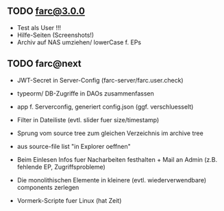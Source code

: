 ## TODO farc@3.0.0

* Test als User !!!
* Hilfe-Seiten (Screenshots!)
* Archiv auf NAS umziehen/ lowerCase f. EPs

## TODO farc@next

* JWT-Secret in Server-Config (farc-server/farc.user.check)

* typeorm/ DB-Zugriffe in DAOs zusammenfassen

* app f. Serverconfig, generiert config.json (ggf. verschluesselt)

* Filter in Dateiliste (evtl. slider fuer size/timestamp)

* Sprung vom source tree zum gleichen Verzeichnis im archive tree

* aus source-file list "in Explorer oeffnen"

* Beim Einlesen Infos fuer Nacharbeiten festhalten + Mail an Admin (z.B. fehlende EP, Zugriffsprobleme)

* Die monolithischen Elemente in kleinere (evtl. wiederverwendbare) components zerlegen

* Vormerk-Scripte fuer Linux (hat Zeit)
